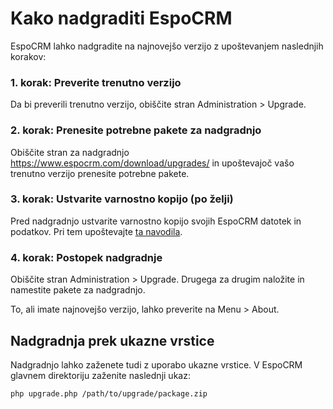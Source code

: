 # Kako nadgraditi EspoCRM

EspoCRM lahko nadgradite na najnovejšo verzijo z upoštevanjem naslednjih korakov:

### 1. korak: Preverite trenutno verzijo

Da bi preverili trenutno verzijo, obiščite stran Administration > Upgrade.

### 2. korak: Prenesite potrebne pakete za nadgradnjo

Obiščite stran za nadgradnjo https://www.espocrm.com/download/upgrades/ in upoštevajoč vašo trenutno verzijo prenesite potrebne pakete.

### 3. korak: Ustvarite varnostno kopijo (po želji)

Pred nadgradnjo ustvarite varnostno kopijo svojih EspoCRM datotek in podatkov. Pri tem upoštevajte [ta navodila](https://github.com/espocrm/documentation/blob/master/administration/backup-and-restore.md).

### 4. korak: Postopek nadgradnje

Obiščite stran Administration > Upgrade. Drugega za drugim naložite in namestite pakete za nadgradnjo.

To, ali imate najnovejšo verzijo, lahko preverite na Menu > About.

## Nadgradnja prek ukazne vrstice

Nadgradnjo lahko zaženete tudi z uporabo ukazne vrstice. V EspoCRM glavnem direktoriju zaženite naslednji ukaz:

```
php upgrade.php /path/to/upgrade/package.zip
```
